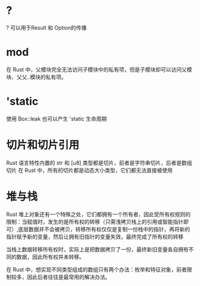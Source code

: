
# ?

? 可以用于Result 和 Option的传播

# mod

在 Rust 中，父模块完全无法访问子模块中的私有项，但是子模块却可以访问父模块、父父..模块的私有项。

# 'static
使用 Box::leak 也可以产生 'static 生命周期

# 切片和切片引用
Rust 语言特性内置的 str 和 [u8] 类型都是切片，前者是字符串切片，后者是数组切片
在 Rust 中，所有的切片都是动态大小类型，它们都无法直接被使用

# 堆与栈
Rust 堆上对象还有一个特殊之处，它们都拥有一个所有者，因此受所有权规则的限制：当赋值时，发生的是所有权的转移（只需浅拷贝栈上的引用或智能指针即可）,底层数据并不会被拷贝，转移所有权仅仅是复制一份栈中的指针，再将新的指针赋予新的变量，然后让拥有旧指针的变量失效，最终完成了所有权的转移

当栈上数据转移所有权时，实际上是把数据拷贝了一份，最终新旧变量各自拥有不同的数据，因此所有权并未转移。


在 Rust 中，想实现不同类型组成的数组只有两个办法：枚举和特征对象，前者限制较多，因此后者往往是最常用的解决办法。
